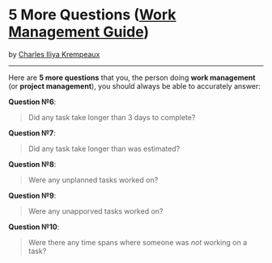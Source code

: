 # 5 More Questions ([Work Management Guide](../../README.md))

by [Charles Iliya Krempeaux](http://changelog.ca/)

---

Here are **5 more questions** that you, the person doing **work management** (or **project management**), you should always be able to accurately answer:

**Question №6**:

> Did any task take longer than 3 days to complete?

**Question №7**:

> Did any task take longer than was estimated?

**Question №8**:

> Were any unplanned tasks worked on?

**Question №9**:

> Were any unapporved tasks worked on?

**Question №10**:

> Were there any time spans where someone was _not_ working on a task?
